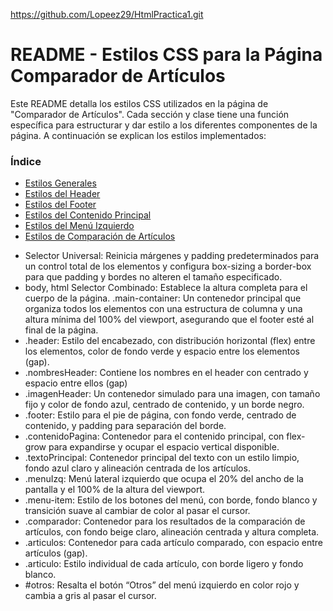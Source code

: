 https://github.com/Lopeez29/HtmlPractica1.git

# README - Estilos CSS para la Página Comparador de Artículos

Este README detalla los estilos CSS utilizados en la página de "Comparador de Artículos".
Cada sección y clase tiene una función específica para estructurar y dar estilo a los diferentes componentes de la página.
A continuación se explican los estilos implementados:
### Índice

- [Estilos Generales](#estilos-generales)
- [Estilos del Header](#estilos-del-header)
- [Estilos del Footer](#estilos-del-footer)
- [Estilos del Contenido Principal](#estilos-del-contenido-principal)
- [Estilos del Menú Izquierdo](#estilos-del-menú-izquierdo)
- [Estilos de Comparación de Artículos](#estilos-de-comparación-de-artículos)

* Selector Universal: Reinicia márgenes y padding predeterminados para un control total de los elementos y configura box-sizing a border-box para que padding y bordes no alteren el tamaño especificado.
* body, html Selector Combinado: Establece la altura completa para el cuerpo de la página.
  .main-container: Un contenedor principal que organiza todos los elementos con una estructura de columna y una altura mínima del 100% del viewport, asegurando que el footer esté al final de la página.
* .header: Estilo del encabezado, con distribución horizontal (flex) entre los elementos, color de fondo verde y espacio entre los elementos (gap).
* .nombresHeader: Contiene los nombres en el header con centrado y espacio entre ellos (gap)
* .imagenHeader: Un contenedor simulado para una imagen, con tamaño fijo y color de fondo azul, centrado de contenido, y un borde negro.
* .footer: Estilo para el pie de página, con fondo verde, centrado de contenido, y padding para separación del borde.
* .contenidoPagina: Contenedor para el contenido principal, con flex-grow para expandirse y ocupar el espacio vertical disponible.
* .textoPrincipal: Contenedor principal del texto con un estilo limpio, fondo azul claro y alineación centrada de los artículos.
* .menuIzq: Menú lateral izquierdo que ocupa el 20% del ancho de la pantalla y el 100% de la altura del viewport.
* .menu-item: Estilo de los botones del menú, con borde, fondo blanco y transición suave al cambiar de color al pasar el cursor.
* .comparador: Contenedor para los resultados de la comparación de artículos, con fondo beige claro, alineación centrada y altura completa.
* .articulos: Contenedor para cada artículo comparado, con espacio entre artículos (gap).
* .articulo: Estilo individual de cada artículo, con borde ligero y fondo blanco.
* #otros: Resalta el botón “Otros” del menú izquierdo en color rojo y cambia a gris al pasar el cursor.
